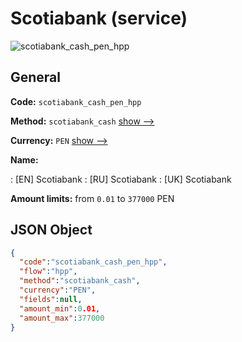 
# Scotiabank (service) 
![scotiabank_cash_pen_hpp](https://static.openfintech.io/payment_methods/scotiabank_cash_pen_hpp/logo.svg?w=400&c=v0.59.26#w200)  

## General 
 
**Code:** `scotiabank_cash_pen_hpp` 
 
**Method:** `scotiabank_cash` 
 [show -->](/payment-methods/scotiabank_cash/) 
 
**Currency:** `PEN` [show -->](/currencies/PEN/) 
 
**Name:** 
 
:	[EN] Scotiabank 
:	[RU] Scotiabank 
:	[UK] Scotiabank 
 
**Amount limits:** from `0.01` to `377000` PEN 

## JSON Object 

```json
{
  "code":"scotiabank_cash_pen_hpp",
  "flow":"hpp",
  "method":"scotiabank_cash",
  "currency":"PEN",
  "fields":null,
  "amount_min":0.01,
  "amount_max":377000
}
```  
